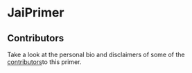 # JaiPrimer

## Contributors

Take a look at the personal bio and disclaimers of some of the [contributors](./contributors)to this primer.
